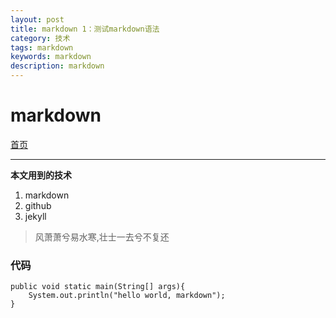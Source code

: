 ```yaml
---
layout: post
title: markdown 1：测试markdown语法
category: 技术
tags: markdown
keywords: markdown
description: markdown
---
```


# markdown
[首页](http://simplelist.github.io)


***

**本文用到的技术**

1. markdown
2. github
3. jekyll

>风萧萧兮易水寒,壮士一去兮不复还

### 代码
```
public void static main(String[] args){
	System.out.println("hello world, markdown");
}
```